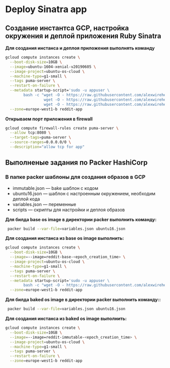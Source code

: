 # Deploy Sinatra app

## Создание инстантса GCP, настройка окружения и деплой приложения Ruby Sinatra

**Для создания инстанса и деплоя приложения выполнять команду**

```bash
gcloud compute instances create \
  --boot-disk-size=10GB \
  --image=ubuntu-1604-xenial-v20190605 \
  --image-project=ubuntu-os-cloud \
  --machine-type=g1-small \
  --tags puma-server \
  --restart-on-failure \
  --metadata startup-script='sudo -u appuser \
        bash -c "wget -O - https://raw.githubusercontent.com/alexwirehead/infra/master/install_ruby.sh | bash && \
                 wget -O - https://raw.githubusercontent.com/alexwirehead/infra/master/install_mongodb.sh | bash && \
                 wget -O - https://raw.githubusercontent.com/alexwirehead/infra/master/deploy.sh | bash"' \
  --zone=europe-west1-b reddit-app
```

**Открываем порт приложения в firewall**

```bash
gcloud compute firewall-rules create puma-server \
  --allow tcp:8080 \
  --target-tags=puma-server \
  --source-ranges=0.0.0.0/0 \
  --description="allow tcp for app"
```

## Выполненые задания по Packer HashiCorp


### В папке packer шаблоны для создания образов в GCP

* immutable.json — bake шаблон с кодом
* ubuntu16.json — шаблон с настроенным окружением, необходим деплой кода
* variables.json — переменные
* scripts — скрипты для настройки и деплоя образов

**Для билда base os image в директории packer выполнить команду:**

```bash
 packer build --var-file=variables.json ubuntu16.json
```
**Для создания инстанса из base os image выполнить:**

```bash
gcloud compute instances create \
  --boot-disk-size=10GB \
  --image=--image=reddit-base-<epoch_creation_time> \
  --image-project=ubuntu-os-cloud \
  --machine-type=g1-small \
  --tags puma-server \
  --restart-on-failure \
  --metadata startup-script='sudo -u appuser \
        bash -c "wget -O - https://raw.githubusercontent.com/alexwirehead/infra/master/deploy.sh | bash"' \
  --zone=europe-west1-b reddit-app
```

**Для билда baked os image в директории packer выполнить команду::**

```bash
 packer build --var-file=variables.json ubuntu16.json
```

**Для создания инстанса из baked os image выполнить:**

```bash
gcloud compute instances create \
  --boot-disk-size=10GB \
  --image=--image=reddit-immutable-<epoch_creation_time> \
  --image-project=ubuntu-os-cloud \
  --machine-type=g1-small \
  --tags puma-server \
  --restart-on-failure \
  --zone=europe-west1-b reddit-app
```
